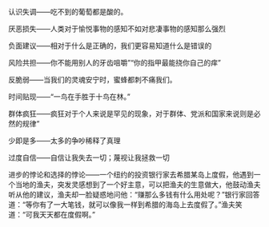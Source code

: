 
认识失调——吃不到的葡萄都是酸的。

厌恶损失——人类对于愉悦事物的感知不如对悲凄事物的感知那么强烈

负面建议——相对于什么是正确的，我们更容易知道什么是错误的

风险共担——你不能用别人的牙齿咀嚼”“你的指甲最能挠你自己的痒”

反脆弱——当我们的灵魂安宁时，蜜蜂都刺不痛我们。

时间贴现——“一鸟在手胜于十鸟在林。”

群体疯狂——疯狂对于个人来说是罕见的现象，对于群体、党派和国家来说则是必然的规律”

少即是多——太多的争吵稀释了真理

过度自信——自信让我失去一切；蔑视让我拯救一切

进步的悖论和选择的悖论——一个纽约的投资银行家去希腊某岛上度假，他遇到一个当地的渔夫，突发灵感想到了一个好主意，可以把渔夫的生意做大，他鼓动渔夫听从他的建议，渔夫却一脸疑惑地问他：“赚那么多钱有什么用处呢？”银行家回答道：“等你有了一大笔钱，就可以像我一样到希腊的海岛上去度假了。”渔夫笑道：“可我天天都在度假啊。”




